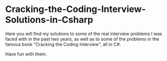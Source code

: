 # Cracking-the-Coding-Interview-Solutions-in-Csharp
Here you will find my solutions to some of the real interview problems I was faced with in the past two years, as well as to some of the problems in the famous book "Cracking the Coding Interview", all in C#.

Have fun with them.
